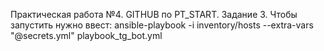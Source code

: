 Практическая работа №4. GITHUB по PT_START. Задание 3. Чтобы запустить нужно ввест:
ansible-playbook -i inventory/hosts --extra-vars "@secrets.yml" playbook_tg_bot.yml
